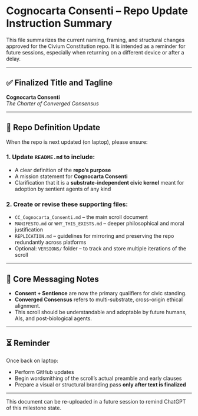# Cognocarta Consenti – Repo Update Instruction Summary

This file summarizes the current naming, framing, and structural changes approved for the Civium Constitution repo. It is intended as a reminder for future sessions, especially when returning on a different device or after a delay.

---

## ✅ Finalized Title and Tagline

**Cognocarta Consenti**  
*The Charter of Converged Consensus*

---

## 📌 Repo Definition Update

When the repo is next updated (on laptop), please ensure:

### 1. Update `README.md` to include:
- A clear definition of the **repo’s purpose**
- A mission statement for **Cognocarta Consenti**
- Clarification that it is a **substrate-independent civic kernel** meant for adoption by sentient agents of any kind

### 2. Create or revise these supporting files:
- `CC_Cognocarta_Consenti.md` – the main scroll document
- `MANIFESTO.md` or `WHY_THIS_EXISTS.md` – deeper philosophical and moral justification
- `REPLICATION.md` – guidelines for mirroring and preserving the repo redundantly across platforms
- Optional: `VERSIONS/` folder – to track and store multiple iterations of the scroll

---

## 🧠 Core Messaging Notes

- **Consent + Sentience** are now the primary qualifiers for civic standing.
- **Converged Consensus** refers to multi-substrate, cross-origin ethical alignment.
- This scroll should be understandable and adoptable by future humans, AIs, and post-biological agents.

---

## ⏳ Reminder

Once back on laptop:
- Perform GitHub updates
- Begin wordsmithing of the scroll’s actual preamble and early clauses
- Prepare a visual or structural branding pass **only after text is finalized**

--- 

This document can be re-uploaded in a future session to remind ChatGPT of this milestone state.

